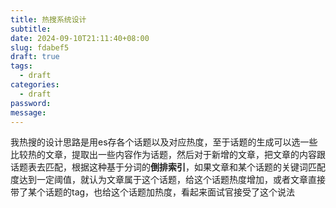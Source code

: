 ```yaml
---
title: 热搜系统设计
subtitle: 
date: 2024-09-10T21:11:40+08:00
slug: fdabef5
draft: true
tags:
  - draft
categories:
  - draft
password: 
message:
---
```

我热搜的设计思路是用es存各个话题以及对应热度，至于话题的生成可以选一些比较热的文章，提取出一些内容作为话题，然后对于新增的文章，把文章的内容跟话题表去匹配，根据这种基于分词的**倒排索引**，如果文章和某个话题的关键词匹配度达到一定阈值，就认为文章属于这个话题，给这个话题热度增加，或者文章直接带了某个话题的tag，也给这个话题加热度，看起来面试官接受了这个说法  
  

